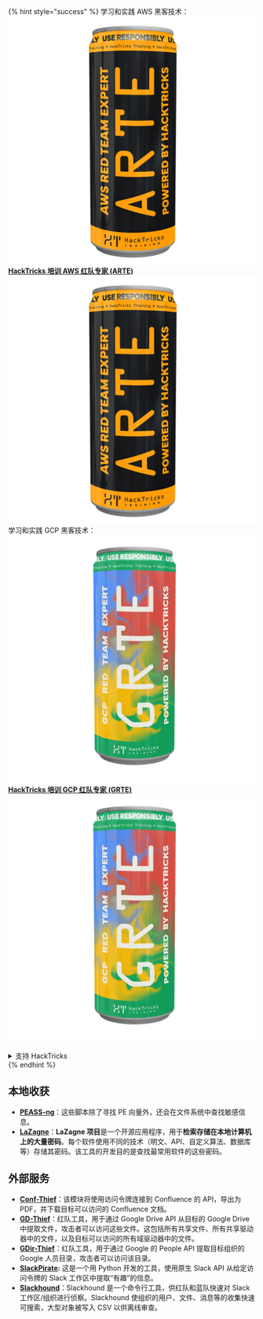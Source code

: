 {% hint style="success" %}
学习和实践 AWS 黑客技术：<img src="/.gitbook/assets/arte.png" alt="" data-size="line">[**HackTricks 培训 AWS 红队专家 (ARTE)**](https://training.hacktricks.xyz/courses/arte)<img src="/.gitbook/assets/arte.png" alt="" data-size="line">\
学习和实践 GCP 黑客技术：<img src="/.gitbook/assets/grte.png" alt="" data-size="line">[**HackTricks 培训 GCP 红队专家 (GRTE)**<img src="/.gitbook/assets/grte.png" alt="" data-size="line">](https://training.hacktricks.xyz/courses/grte)

<details>

<summary>支持 HackTricks</summary>

* 查看 [**订阅计划**](https://github.com/sponsors/carlospolop)!
* **加入** 💬 [**Discord 群组**](https://discord.gg/hRep4RUj7f) 或 [**Telegram 群组**](https://t.me/peass) 或 **在** **Twitter** 🐦 [**@hacktricks\_live**](https://twitter.com/hacktricks\_live)** 上关注我们。**
* **通过向** [**HackTricks**](https://github.com/carlospolop/hacktricks) 和 [**HackTricks Cloud**](https://github.com/carlospolop/hacktricks-cloud) GitHub 仓库提交 PR 来分享黑客技巧。

</details>
{% endhint %}


## **本地收获**

* [**PEASS-ng**](https://github.com/carlospolop/PEASS-ng)：这些脚本除了寻找 PE 向量外，还会在文件系统中查找敏感信息。
* [**LaZagne**](https://github.com/AlessandroZ/LaZagne)：**LaZagne 项目**是一个开源应用程序，用于**检索存储在本地计算机上的大量密码**。每个软件使用不同的技术（明文、API、自定义算法、数据库等）存储其密码。该工具的开发目的是查找最常用软件的这些密码。

## **外部服务**

* [**Conf-Thief**](https://github.com/antman1p/Conf-Thief)：该模块将使用访问令牌连接到 Confluence 的 API，导出为 PDF，并下载目标可以访问的 Confluence 文档。
* [**GD-Thief**](https://github.com/antman1p/GD-Thief)：红队工具，用于通过 Google Drive API 从目标的 Google Drive 中提取文件，攻击者可以访问这些文件。这包括所有共享文件、所有共享驱动器中的文件，以及目标可以访问的所有域驱动器中的文件。
* [**GDir-Thief**](https://github.com/antman1p/GDir-Thief)：红队工具，用于通过 Google 的 People API 提取目标组织的 Google 人员目录，攻击者可以访问该目录。
* [**SlackPirate**](https://github.com/emtunc/SlackPirate)**:** 这是一个用 Python 开发的工具，使用原生 Slack API 从给定访问令牌的 Slack 工作区中提取“有趣”的信息。
*   [**Slackhound**](https://github.com/BojackThePillager/Slackhound)：Slackhound 是一个命令行工具，供红队和蓝队快速对 Slack 工作区/组织进行侦察。Slackhound 使组织的用户、文件、消息等的收集快速可搜索，大型对象被写入 CSV 以供离线审查。
